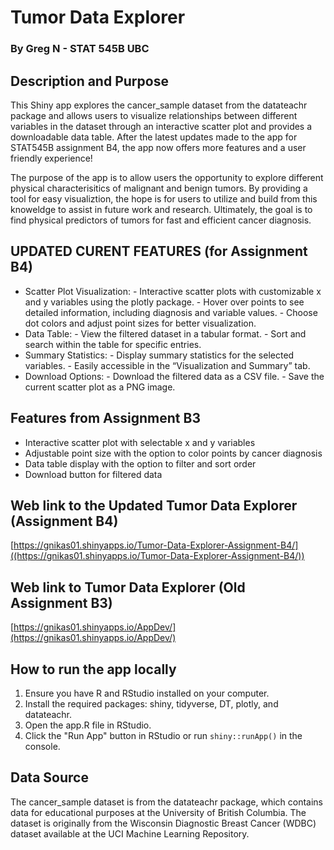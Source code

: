 # Tumor Data Explorer
### By Greg N - STAT 545B UBC
## Description and Purpose
This Shiny app explores the cancer_sample dataset from the datateachr package and allows users to visualize relationships between different variables in the dataset through an interactive scatter plot and provides a downloadable data table. After the latest updates made to the app for STAT545B assignment B4, the app now offers more features and a user friendly experience!

The purpose of the app is to allow users the opportunity to explore different physical characterisitics of malignant and benign tumors. By providing a tool for easy visualiztion, the hope is for users to utilize and build from this knoweldge to assist in future work and research. Ultimately, the goal is to find physical predictors of tumors for fast and efficient cancer diagnosis.

## UPDATED CURENT FEATURES (for Assignment B4)
- Scatter Plot Visualization:
      - Interactive scatter plots with customizable x and y variables using the plotly package.
      - Hover over points to see detailed information, including diagnosis and variable values.
      - Choose dot colors and adjust point sizes for better visualization.
- Data Table:
      - View the filtered dataset in a tabular format.
      - Sort and search within the table for specific entries.
- Summary Statistics:
      - Display summary statistics for the selected variables.
      - Easily accessible in the “Visualization and Summary” tab.
- Download Options:
      - Download the filtered data as a CSV file.
      - Save the current scatter plot as a PNG image.

## Features from Assignment B3
- Interactive scatter plot with selectable x and y variables
- Adjustable point size with the option to color points by cancer diagnosis
- Data table display with the option to filter and sort order 
- Download button for filtered data

## Web link to the Updated Tumor Data Explorer (Assignment B4)
[https://gnikas01.shinyapps.io/Tumor-Data-Explorer-Assignment-B4/]((https://gnikas01.shinyapps.io/Tumor-Data-Explorer-Assignment-B4/))

## Web link to Tumor Data Explorer (Old Assignment B3)
[https://gnikas01.shinyapps.io/AppDev/](https://gnikas01.shinyapps.io/AppDev/)

## How to run the app locally
1. Ensure you have R and RStudio installed on your computer.
2. Install the required packages: shiny, tidyverse, DT, plotly, and datateachr.
3. Open the app.R file in RStudio.
4. Click the "Run App" button in RStudio or run `shiny::runApp()` in the console.

## Data Source
The cancer_sample dataset is from the datateachr package, which contains data for educational purposes at the University of British Columbia. The dataset is originally from the Wisconsin Diagnostic Breast Cancer (WDBC) dataset available at the UCI Machine Learning Repository.
